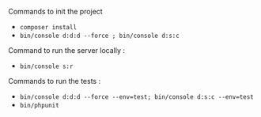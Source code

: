 Commands to init the project
* ```composer install```
* ```bin/console d:d:d --force ; bin/console d:s:c```

Command to run the server locally :
* ```bin/console s:r```

Commands to run the tests :
* ```bin/console d:d:d --force --env=test; bin/console d:s:c --env=test```
* ```bin/phpunit```